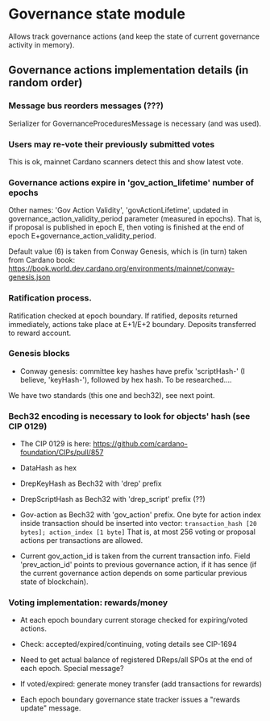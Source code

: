 # Governance state module

Allows track governance actions (and keep the state of current governance 
activity in memory).

## Governance actions implementation details (in random order)

### Message bus reorders messages (???)
Serializer for GovernanceProceduresMessage is necessary (and was used).

### Users may re-vote their previously submitted votes
This is ok, mainnet Cardano scanners detect this and show latest vote.

### Governance actions expire in 'gov_action_lifetime' number of epochs
Other names: 'Gov Action Validity', 'govActionLifetime',
updated in governance_action_validity_period parameter (measured in epochs).
That is, if proposal is published in epoch E, then voting is finished at
the end of epoch E+governance_action_validity_period.

Default value (6) is taken from Conway Genesis, which is (in turn) taken from
Cardano book:
https://book.world.dev.cardano.org/environments/mainnet/conway-genesis.json

### Ratification process.
Ratification checked at epoch boundary. 
If ratified, deposits returned immediately, actions take place at E+1/E+2
boundary.
Deposits transferred to reward account.

### Genesis blocks
* Conway genesis: committee key hashes have prefix 'scriptHash-' (I believe,
'keyHash-'), followed by hex hash. To be researched....

We have two standards (this one and bech32), see next point.

### Bech32 encoding is necessary to look for objects' hash (see CIP 0129)
* The CIP 0129 is here: https://github.com/cardano-foundation/CIPs/pull/857

* DataHash as hex

* DrepKeyHash as Bech32 with 'drep' prefix

* DrepScriptHash as Bech32 with 'drep_script' prefix (??)

* Gov-action as Bech32 with 'gov_action' prefix. One byte for action index 
inside transaction should be inserted into vector:
```transaction_hash [20 bytes]; action_index [1 byte]```
That is, at most 256 voting or proposal actions per transactions are allowed.

* Current gov_action_id is taken from the current transaction info.
Field 'prev_action_id' points to previous governance action, if it has sence
(if the current governance action depends on some particular previous state of 
blockchain).

### Voting implementation: rewards/money

* At each epoch boundary current storage checked for expiring/voted actions.

* Check: accepted/expired/continuing, voting details see CIP-1694

* Need to get actual balance of registered DReps/all SPOs at the end of each
epoch. Special message? 

* If voted/expired: generate money transfer (add transactions for rewards)

* Each epoch boundary governance state tracker issues a "rewards update" message.
